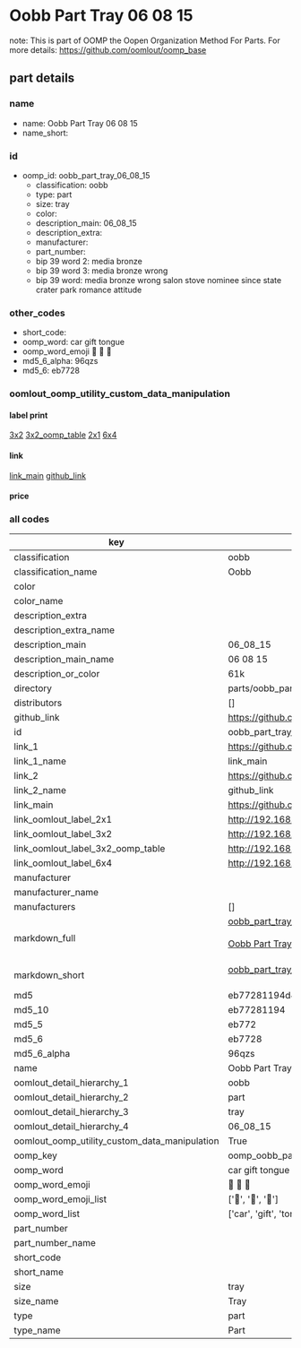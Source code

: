 # Oobb Part Tray 06 08 15  

note: This is part of OOMP the Oopen Organization Method For Parts. For more details: https://github.com/oomlout/oomp_base

##  part details





### name
* name: Oobb Part Tray 06 08 15
* name_short: 
### id
* oomp_id: oobb_part_tray_06_08_15
  * classification: oobb
  * type: part
  * size: tray
  * color: 
  * description_main: 06_08_15
  * description_extra: 
  * manufacturer: 
  * part_number: 
  * bip 39 word 2: media bronze
  * bip 39 word 3: media bronze wrong
  * bip 39 word: media bronze wrong salon stove nominee since state crater park romance attitude

### other_codes
* short_code: 
* oomp_word: car gift tongue
* oomp_word_emoji :car: :gift: :tongue:
* md5_6_alpha: 96qzs
* md5_6: eb7728






### oomlout_oomp_utility_custom_data_manipulation
#### label print
[3x2](http://192.168.1.245:1112/?label=oomp%2096qzs)
[3x2_oomp_table](http://192.168.1.107:1112/?label=oomp%2096qzs)
[2x1](http://192.168.1.242:1112/?label=oomp%2096qzs)
[6x4](http://192.168.1.55:1112/?label=oomp%2096qzs)    

#### link

[link_main](https://github.com/oomlout/oomlout_oomp_current_version_messy/tree/main/parts/oobb_part_tray_06_08_15) [github_link](https://github.com/oomlout/oomlout_oomp_part_src/tree/main/parts/oobb_part_tray_06_08_15)                             

#### price







### all codes 
| key | value |  
| --- | --- |  
| classification | oobb |  
| classification_name | Oobb |  
| color |  |  
| color_name |  |  
| description_extra |  |  
| description_extra_name |  |  
| description_main | 06_08_15 |  
| description_main_name | 06 08 15 |  
| description_or_color | 61k |  
| directory | parts/oobb_part_tray_06_08_15 |  
| distributors | [] |  
| github_link | https://github.com/oomlout/oomlout_oomp_part_src/tree/main/parts/oobb_part_tray_06_08_15 |  
| id | oobb_part_tray_06_08_15 |  
| link_1 | https://github.com/oomlout/oomlout_oomp_current_version_messy/tree/main/parts/oobb_part_tray_06_08_15 |  
| link_1_name | link_main |  
| link_2 | https://github.com/oomlout/oomlout_oomp_part_src/tree/main/parts/oobb_part_tray_06_08_15 |  
| link_2_name | github_link |  
| link_main | https://github.com/oomlout/oomlout_oomp_current_version_messy/tree/main/parts/oobb_part_tray_06_08_15 |  
| link_oomlout_label_2x1 | http://192.168.1.242:1112/?label=oomp%2096qzs |  
| link_oomlout_label_3x2 | http://192.168.1.245:1112/?label=oomp%2096qzs |  
| link_oomlout_label_3x2_oomp_table | http://192.168.1.107:1112/?label=oomp%2096qzs |  
| link_oomlout_label_6x4 | http://192.168.1.55:1112/?label=oomp%2096qzs |  
| manufacturer |  |  
| manufacturer_name |  |  
| manufacturers | [] |  
| markdown_full | [oobb_part_tray_06_08_15](https://github.com/oomlout/oomlout_oomp_current_version_messy/tree/main/parts/oobb_part_tray_06_08_15)<br>[](https://github.com/oomlout/oomlout_oomp_current_version_messy/tree/main/parts/oobb_part_tray_06_08_15)<br>[Oobb Part Tray 06 08 15](https://github.com/oomlout/oomlout_oomp_current_version_messy/tree/main/parts/oobb_part_tray_06_08_15)<br><br> |  
| markdown_short | [oobb_part_tray_06_08_15](https://github.com/oomlout/oomlout_oomp_current_version_messy/tree/main/parts/oobb_part_tray_06_08_15)<br><br> |  
| md5 | eb77281194d4d92657eb5be9fd472c53 |  
| md5_10 | eb77281194 |  
| md5_5 | eb772 |  
| md5_6 | eb7728 |  
| md5_6_alpha | 96qzs |  
| name | Oobb Part Tray 06 08 15 |  
| oomlout_detail_hierarchy_1 | oobb |  
| oomlout_detail_hierarchy_2 | part |  
| oomlout_detail_hierarchy_3 | tray |  
| oomlout_detail_hierarchy_4 | 06_08_15 |  
| oomlout_oomp_utility_custom_data_manipulation | True |  
| oomp_key | oomp_oobb_part_tray_06_08_15 |  
| oomp_word | car gift tongue |  
| oomp_word_emoji | :car: :gift: :tongue: |  
| oomp_word_emoji_list | [':car:', ':gift:', ':tongue:'] |  
| oomp_word_list | ['car', 'gift', 'tongue'] |  
| part_number |  |  
| part_number_name |  |  
| short_code |  |  
| short_name |  |  
| size | tray |  
| size_name | Tray |  
| type | part |  
| type_name | Part |  
